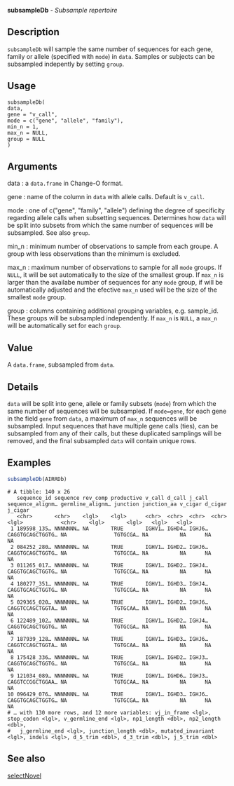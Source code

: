 **subsampleDb** - *Subsample repertoire*

Description
--------------------

`subsampleDb` will sample the same number of sequences for each gene, family
or allele (specified with `mode`) in `data`. Samples or subjects can
be subsampled indepently by setting `group`.


Usage
--------------------
```
subsampleDb(
data,
gene = "v_call",
mode = c("gene", "allele", "family"),
min_n = 1,
max_n = NULL,
group = NULL
)
```

Arguments
-------------------

data
:   a `data.frame` in Change-O format.

gene
:   name of the column in `data` with allele calls. Default
is `v_call`.

mode
:   one of c("gene", "family", "allele") defining the degree of
specificity regarding allele calls when subsetting sequences.
Determines how `data` will be split into subsets from 
which the same number of sequences will be subsampled. See 
also `group`.

min_n
:   minimum number of observations to sample from each groupe. A group with 
less observations than the minimum is excluded.

max_n
:   maximum number of observations to sample for all `mode` groups.
If `NULL`, it will be set automatically to the size of 
the smallest group. If `max_n` is larger than the availabe 
number of sequences for any `mode` group, if will be 
automatically adjusted and the efective `max_n` used 
will be the size of the smallest `mode` group.

group
:   columns containing additional grouping variables, e.g. sample_id.
These groups will be subsampled independently. If
`max_n` is `NULL`, a `max_n` will be 
automatically set for each `group`.




Value
-------------------

A `data.frame`, subsampled from `data`.


Details
-------------------

`data` will be split into gene, allele or family subsets (`mode`) from
which the same number of sequences will be subsampled. If `mode=gene`,
for each gene in the field `gene` from `data`, a maximum of 
`max_n` sequences will be subsampled. Input sequences
that have multiple gene calls (ties), can be subsampled from any of their calls, 
but these duplicated samplings will be removed, and the final 
subsampled `data` will contain unique rows.



Examples
-------------------

```R
subsampleDb(AIRRDb)
```


```
# A tibble: 140 x 26
   sequence_id sequence rev_comp productive v_call d_call j_call sequence_alignm… germline_alignm… junction junction_aa v_cigar d_cigar j_cigar
   <chr>       <chr>    <lgl>    <lgl>      <chr>  <chr>  <chr>  <chr>            <lgl>            <chr>    <lgl>       <lgl>   <lgl>   <lgl>  
 1 189598_135… NNNNNNN… NA       TRUE       IGHV1… IGHD4… IGHJ6… CAGGTGCAGCTGGTG… NA               TGTGCGA… NA          NA      NA      NA     
 2 084252_280… NNNNNNN… NA       TRUE       IGHV1… IGHD2… IGHJ6… CAGGTGCAGCTGGTG… NA               TGTGCGA… NA          NA      NA      NA     
 3 011265_017… NNNNNNN… NA       TRUE       IGHV1… IGHD2… IGHJ4… CAGGTGCAGCTGGTG… NA               TGTGCGA… NA          NA      NA      NA     
 4 180277_351… NNNNNNN… NA       TRUE       IGHV1… IGHD3… IGHJ4… CAGGTGCAGCTGGTG… NA               TGTGCGA… NA          NA      NA      NA     
 5 029365_020… NNNNNNN… NA       TRUE       IGHV1… IGHD2… IGHJ6… CAGGTCCAGCTGGTA… NA               TGTGCAA… NA          NA      NA      NA     
 6 122489_102… NNNNNNN… NA       TRUE       IGHV1… IGHD2… IGHJ4… CAGGTGCAGCTGGTG… NA               TGTGCGA… NA          NA      NA      NA     
 7 187939_128… NNNNNNN… NA       TRUE       IGHV1… IGHD3… IGHJ6… CAGGTCCAGCTGGTA… NA               TGTGCAA… NA          NA      NA      NA     
 8 175428_336… NNNNNNN… NA       TRUE       IGHV1… IGHD2… IGHJ3… CAGGTGCAGCTGGTG… NA               TGTGCGA… NA          NA      NA      NA     
 9 121034_089… NNNNNNN… NA       TRUE       IGHV1… IGHD6… IGHJ3… CAGGTCCGGCTGGAA… NA               TGTGCAA… NA          NA      NA      NA     
10 096429_076… NNNNNNN… NA       TRUE       IGHV1… IGHD3… IGHJ6… CAGGTGCAGCTGGTG… NA               TGTGCGA… NA          NA      NA      NA     
# … with 130 more rows, and 12 more variables: vj_in_frame <lgl>, stop_codon <lgl>, v_germline_end <lgl>, np1_length <dbl>, np2_length <dbl>,
#   j_germline_end <lgl>, junction_length <dbl>, mutated_invariant <lgl>, indels <lgl>, d_5_trim <dbl>, d_3_trim <dbl>, j_5_trim <dbl>

```



See also
-------------------

[selectNovel](selectNovel.md)






